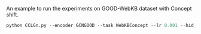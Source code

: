 An example to run the experiments on GOOD-WebKB dataset with Concept shift.
```python
python CCLGn.py --encoder GCNGOOD --task WebKBConcept --lr 0.001 --hid_dim 300 --batch_size 200 --accumulation_steps 1 --min_step 200 --max_step 1000 --patience 50 --device 0 --num_hops 3 --size_reg 1e-05 --rank_coef 1.0 --cont_temp 0.05 --ood
```